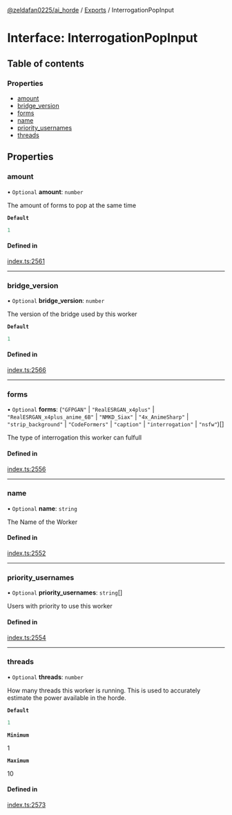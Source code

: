 [@zeldafan0225/ai_horde](../README.md) / [Exports](../modules.md) / InterrogationPopInput

# Interface: InterrogationPopInput

## Table of contents

### Properties

- [amount](InterrogationPopInput.md#amount)
- [bridge\_version](InterrogationPopInput.md#bridge_version)
- [forms](InterrogationPopInput.md#forms)
- [name](InterrogationPopInput.md#name)
- [priority\_usernames](InterrogationPopInput.md#priority_usernames)
- [threads](InterrogationPopInput.md#threads)

## Properties

### amount

• `Optional` **amount**: `number`

The amount of forms to pop at the same time

**`Default`**

```ts
1
```

#### Defined in

[index.ts:2561](https://github.com/ZeldaFan0225/ai_horde/blob/90eaabf/index.ts#L2561)

___

### bridge\_version

• `Optional` **bridge\_version**: `number`

The version of the bridge used by this worker

**`Default`**

```ts
1
```

#### Defined in

[index.ts:2566](https://github.com/ZeldaFan0225/ai_horde/blob/90eaabf/index.ts#L2566)

___

### forms

• `Optional` **forms**: (``"GFPGAN"`` \| ``"RealESRGAN_x4plus"`` \| ``"RealESRGAN_x4plus_anime_6B"`` \| ``"NMKD_Siax"`` \| ``"4x_AnimeSharp"`` \| ``"strip_background"`` \| ``"CodeFormers"`` \| ``"caption"`` \| ``"interrogation"`` \| ``"nsfw"``)[]

The type of interrogation this worker can fulfull

#### Defined in

[index.ts:2556](https://github.com/ZeldaFan0225/ai_horde/blob/90eaabf/index.ts#L2556)

___

### name

• `Optional` **name**: `string`

The Name of the Worker

#### Defined in

[index.ts:2552](https://github.com/ZeldaFan0225/ai_horde/blob/90eaabf/index.ts#L2552)

___

### priority\_usernames

• `Optional` **priority\_usernames**: `string`[]

Users with priority to use this worker

#### Defined in

[index.ts:2554](https://github.com/ZeldaFan0225/ai_horde/blob/90eaabf/index.ts#L2554)

___

### threads

• `Optional` **threads**: `number`

How many threads this worker is running. This is used to accurately estimate the power available in the horde.

**`Default`**

```ts
1
```

**`Minimum`**

1

**`Maximum`**

10

#### Defined in

[index.ts:2573](https://github.com/ZeldaFan0225/ai_horde/blob/90eaabf/index.ts#L2573)
